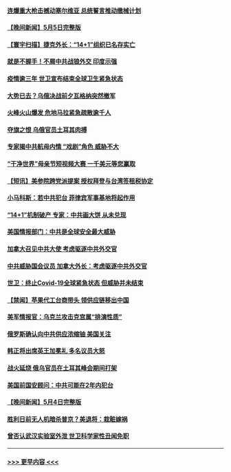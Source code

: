 #### [连爆重大枪击撼动塞尔维亚 总统誓言推动缴械计划](../pages/prog202/a103705834.md?t=05061243) 
#### [【晚间新闻】5月5日完整版](../pages/prog202/a103705766.md?t=05061243) 
#### [【寰宇扫描】捷克外长：“14+1”组织已名存实亡](../pages/prog202/a103705756.md?t=05061243) 
#### [就是不握手！不屑中共战狼外交 印度示强](../pages/prog202/a103705675.md?t=05061243) 
#### [疫情逾三年 世卫宣布结束全球卫生紧急状态](../pages/prog202/a103705669.md?t=05061243) 
#### [大势已去？乌俄决战前夕瓦格纳突然撤军](../pages/prog202/a103705672.md?t=05061243) 
#### [火峰火山爆发 危地马拉紧急疏散逾千人](../pages/prog202/a103705671.md?t=05061243) 
#### [夺旗之恨 乌俄官员土耳其肉搏](../pages/prog202/a103705668.md?t=05061243) 
#### [专家揭中共航母内情 “戏剧”角色 威胁不大](../pages/prog202/a103705344.md?t=05061243) 
#### [“干净世界”母亲节短视频大赛 一千美元等您赢取](../pages/prog202/a103705629.md?t=05061243) 
#### [【短讯】美参院跨党派提案 授权拜登与台湾签租税协定](../pages/prog202/a103705538.md?t=05061243) 
#### [小马科斯：若中共犯台 菲律宾军事基地将起作用](../pages/prog202/a103705539.md?t=05061243) 
#### [“14+1”机制破产 专家：中共画大饼 从未兑现](../pages/prog202/a103705540.md?t=05061243) 
#### [美国情报部门：中共是全球安全最大威胁](../pages/prog202/a103705537.md?t=05061243) 
#### [加拿大召见中共大使 考虑驱逐中共外交官](../pages/prog202/a103705458.md?t=05061243) 
#### [中共威胁国会议员 加拿大外长：考虑驱逐中共外交官](../pages/prog202/a103705536.md?t=05061243) 
#### [世卫：终止Covid-19全球紧急状态 但威胁并未结束](../pages/prog202/a103705518.md?t=05061243) 
#### [【禁闻】苹果代工台商带头 领供应链移出中国](../pages/prog202/a103705474.md?t=05061243) 
#### [美军情报官：乌克兰攻击克宫属“排演性质”](../pages/prog202/a103705450.md?t=05061243) 
#### [俄罗斯确认向中共供应浓缩铀 美国关注](../pages/prog202/a103705365.md?t=05061243) 
#### [韩正将出席英王加冕礼 多名议员大怒](../pages/prog202/a103705362.md?t=05061243) 
#### [战火延烧 俄乌官员在土耳其峰会期间打架](../pages/prog202/a103705357.md?t=05061243) 
#### [美国前国安顾问：中共可能在2年内犯台](../pages/prog202/a103705308.md?t=05061243) 
#### [【晚间新闻】5月4日完整版](../pages/prog202/a103705147.md?t=05061243) 
#### [胜利日前无人机暗杀普京？美退将：栽赃嫁祸](../pages/prog202/a103705153.md?t=05061243) 
#### [曾否认武汉实验室外泄 世卫科学家性丑闻免职](../pages/prog202/a103705143.md?t=05061243) 

----
#### [ >>> 更早内容 <<< ](../indexes/prog202-earlier.md)
